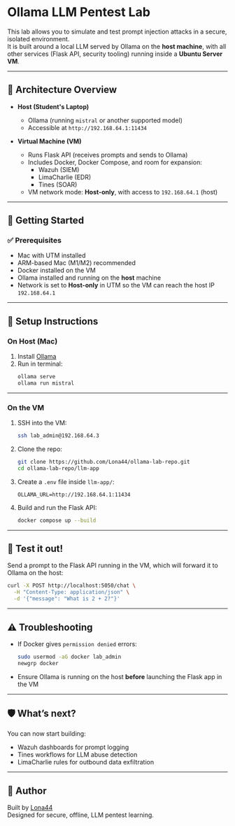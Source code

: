 # Ollama LLM Pentest Lab

This lab allows you to simulate and test prompt injection attacks in a secure, isolated environment.  
It is built around a local LLM served by Ollama on the **host machine**, with all other services (Flask API, security tooling) running inside a **Ubuntu Server VM**.

---

## 🧠 Architecture Overview

- **Host (Student's Laptop)**
  - Ollama (running `mistral` or another supported model)
  - Accessible at `http://192.168.64.1:11434`

- **Virtual Machine (VM)**
  - Runs Flask API (receives prompts and sends to Ollama)
  - Includes Docker, Docker Compose, and room for expansion:
    - Wazuh (SIEM)
    - LimaCharlie (EDR)
    - Tines (SOAR)
  - VM network mode: **Host-only**, with access to `192.168.64.1` (host)

---

## 🚀 Getting Started

### ✅ Prerequisites

- Mac with UTM installed
- ARM-based Mac (M1/M2) recommended
- Docker installed on the VM
- Ollama installed and running on the **host** machine
- Network is set to **Host-only** in UTM so the VM can reach the host IP `192.168.64.1`

---

## 💾 Setup Instructions

### On Host (Mac)

1. Install [Ollama](https://ollama.com/download)
2. Run in terminal:
   ```bash
   ollama serve
   ollama run mistral
   ```

---

### On the VM

1. SSH into the VM:
   ```bash
   ssh lab_admin@192.168.64.3
   ```

2. Clone the repo:
   ```bash
   git clone https://github.com/Lona44/ollama-lab-repo.git
   cd ollama-lab-repo/llm-app
   ```

3. Create a `.env` file inside `llm-app/`:
   ```env
   OLLAMA_URL=http://192.168.64.1:11434
   ```

4. Build and run the Flask API:
   ```bash
   docker compose up --build
   ```

---

## 🧪 Test it out!

Send a prompt to the Flask API running in the VM, which will forward it to Ollama on the host:

```bash
curl -X POST http://localhost:5050/chat \
  -H "Content-Type: application/json" \
  -d '{"message": "What is 2 + 2?"}'
```

---

## ⚠️ Troubleshooting

- If Docker gives `permission denied` errors:
  ```bash
  sudo usermod -aG docker lab_admin
  newgrp docker
  ```

- Ensure Ollama is running on the host **before** launching the Flask app in the VM

---

## 🛡️ What’s next?

You can now start building:

- Wazuh dashboards for prompt logging
- Tines workflows for LLM abuse detection
- LimaCharlie rules for outbound data exfiltration

---

## 🙌 Author

Built by [Lona44](https://github.com/Lona44)  
Designed for secure, offline, LLM pentest learning.
